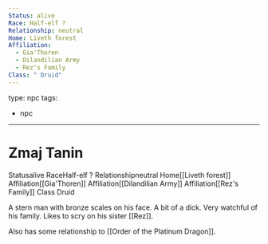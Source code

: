 ```yaml
---
Status: alive
Race: Half-elf ?
Relationship: neutral
Home: Liveth forest
Affiliation:
  - Gia'Thoren
  - Dilandilian Army
  - Rez's Family
Class: " Druid"
---
```

type: npc
tags: 
- npc
---

# Zmaj Tanin
<span class="dataview inline-field"><span class="inline-field-key">Status</span><span class="inline-field-value">alive</span></span>
<span class="dataview inline-field"><span class="inline-field-key">Race</span><span class="inline-field-value">Half-elf ?</span></span>
<span class="dataview inline-field"><span class="inline-field-key">Relationship</span><span class="inline-field-value">neutral</span></span>
<span class="dataview inline-field"><span class="inline-field-key">Home</span><span class="inline-field-value">[[Liveth forest]]</span></span>
<span class="dataview inline-field"><span class="inline-field-key">Affiliation</span><span class="inline-field-value">[[Gia'Thoren]]</span></span>
<span class="dataview inline-field"><span class="inline-field-key">Affiliation</span><span class="inline-field-value">[[Dilandilian Army]]</span></span>
<span class="dataview inline-field"><span class="inline-field-key">Affiliation</span><span class="inline-field-value">[[Rez's Family]]</span></span>
<span class="dataview inline-field"><span class="inline-field-key">Class</span><span class="inline-field-value"> Druid</span></span>

A stern man with bronze scales on his face. A bit of a dick. Very watchful of his family. Likes to scry on his sister [[Rez]]. 

Also has some relationship to [[Order of the Platinum Dragon]]. 
